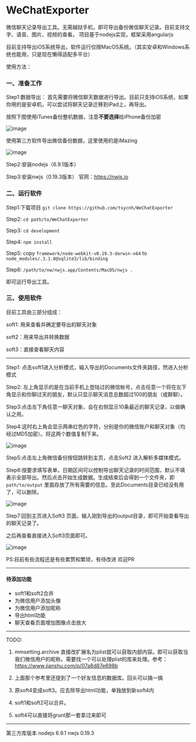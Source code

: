 # WeChatExporter

微信聊天记录导出工具。无需越狱手机，即可导出备份微信聊天记录。目前支持文字、语音、图片、视频的查看。
项目基于nodejs实现，框架采用angularjs

目前支持导出iOS系统导出，软件运行仅限MacOS系统。（其实安卓和Windows系统也能用，只是现在懒得适配多平台）

使用方法：
### 一、准备工作
Step1:数据导出：
首先需要将微信聊天数据进行导出。目前只支持iOS系统，如果你用的是安卓机，可以尝试将聊天记录迁移到iPad上，再导出。

按照下图使用iTunes备份整机数据，注意**不要选择**给iPhone备份加密

![image](https://github.com/tsycnh/WeChatExporter/blob/master/imgs/for%20readme/backup1.png)

使用第三方软件导出微信备份数据，这里使用的是iMazing

![image](https://github.com/tsycnh/WeChatExporter/blob/master/imgs/for%20readme/backup2.png)

Step2:安装nodejs（6.9.1版本）

Step3:安装nwjs（0.19.3版本） 官网：https://nwjs.io

### 二、运行软件

Step1:下载项目 `git clone https://github.com/tsycnh/WeChatExporter`

Step2: `cd path/to/WeChatExporter`

Step3: `cd development`

Step4: `npm install`

Step5: copy `framework/node-webkit-v0.19.3-darwin-x64` to `node_modules/.3.1.8@sqlite3/lib/binding`

Step6: `/path/to/nw/nwjs.app/Contents/MacOS/nwjs .`

即可运行导出工具。
### 三、使用软件
目前工具由三部分组成：

soft1: 用来查看并确定要导出的聊天对象

soft2：用来导出并转换数据

soft3：直接查看聊天内容

--------------

Step1: 点击soft1进入分析模式，输入导出的Documents文件夹路径，然进入分析模式

Step2: 左上角显示的是在当前手机上登陆过的微信帐号，点击任意一个将在左下角显示和你聊过天的朋友，默认只显示聊天消息总数超过100的朋友（或群聊）。

Step3:点击左下角任意一聊天对象，会在右侧显示10条最近的聊天记录，以做确认之用。

Step4:这时右上角会显示两串红色的字符，分别是你的微信账户和聊天对象（均经过MD5加密）。将这两个数值复制下来。

![image](https://github.com/tsycnh/WeChatExporter/blob/master/imgs/for%20readme/soft1.png)

Step5:点击左上角微信备份按钮跳转到主页，点击Soft2 进入解析多媒体模式。

Step6:按要求填写表单，日期区间可以控制导出聊天记录的时间范围，默认不填表示全部导出。然后点击开始生成数据。生成结束后会得到一个文件夹，即`path/to/output` 里面存放了所有需要的信息。至此Documents目录已经没有用了，可以删除。

![image](https://github.com/tsycnh/WeChatExporter/blob/master/imgs/for%20readme/soft2.png)

Step7:回到主页进入Soft3 页面，输入刚到导出的output目录，即可开始查看导出的聊天记录了。

之后再查看直接进入Soft3页面即可。

![image](https://github.com/tsycnh/WeChatExporter/blob/master/imgs/for%20readme/soft3.png)

PS:目前有些流程还是有些累赘和繁琐，有待改进
欢迎PR

---
#### 待添加功能

* soft1和soft2合并
* 为微信用户添加头像
* 为微信用户添加昵称
* 导出html功能
* 聊天查看页面增加图像点击放大


-----
TODO:

1. mmsetting.archive 直接改扩展名为plist就可以获取内部内容。即可以获取当我们微信用户的昵称。需要找一个可以处理plist的库来处理。参考：
https://www.jianshu.com/p/07a8d87e698b

1. 上面那个参考里还提到了一个好友信息的数据库。回头可以搞一搞

2. 原soft4变成soft3。应去除导出html功能，单独放到新soft4内

3. soft1和soft2可以合并。

4. soft4可以直接将grunt那一套拿过来即可

-----
第三方库版本
nodejs 6.9.1
nwjs   0.19.3